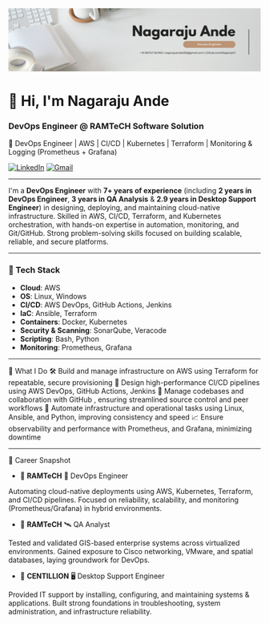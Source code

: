 <div align="center">
  <img src="https://github.com/Nagaraj411/Nagaraj411/blob/main/Linkedin Banner (1).png" alt="GitHub Banner" width="800"/>
</div>

# 👋 Hi, I'm Nagaraju Ande

### DevOps Engineer @ RAMTeCH Software Solution
🚀 DevOps Engineer | AWS | CI/CD | Kubernetes | Terraform | Monitoring & Logging (Prometheus + Grafana) 


[![LinkedIn](https://img.shields.io/badge/LinkedIn-Connect-blue?logo=linkedin&style=flat)](https://www.linkedin.com/in/Nagaraj411/)
[![Gmail](https://img.shields.io/badge/Gmail-nagarajuande255@gmail.com-red?logo=gmail&style=flat)](mailto:nagarajuande255@gmail.com)

---

I'm a **DevOps Engineer** with **7+ years of experience** (including **2 years in DevOps Engineer**, **3 years in QA Analysis** &  **2.9 years in Desktop Support Engineer**) in designing, deploying, and maintaining cloud-native infrastructure. Skilled in AWS, CI/CD, Terraform, and Kubernetes orchestration, with hands-on expertise in automation, monitoring, and Git/GitHub. Strong problem-solving skills focused on building scalable, reliable, and secure platforms.

---

### 🧰 Tech Stack

- **Cloud**: AWS
- **OS**: Linux, Windows
- **CI/CD**: AWS DevOps, GitHub Actions, Jenkins  
- **IaC**: Ansible, Terraform  
- **Containers**: Docker, Kubernetes 
- **Security & Scanning**: SonarQube, Veracode 
- **Scripting**: Bash, Python
- **Monitoring**: Prometheus, Grafana

---

🔧 What I Do
🛠️ Build and manage infrastructure on AWS using Terraform for repeatable, secure provisioning
🚀 Design high-performance CI/CD pipelines using AWS DevOps, GitHub Actions, Jenkins
📃️ Manage codebases and collaboration with GitHub , ensuring streamlined source control and peer workflows
🤖 Automate infrastructure and operational tasks using Linux, Ansible, and Python, improving consistency and speed
📈 Ensure observability and performance with Prometheus, and Grafana, minimizing downtime

---

💼 Career Snapshot

- 🏢 **RAMTeCH** 🚀 DevOps Engineer

Automating cloud-native deployments using AWS, Kubernetes, Terraform, and CI/CD pipelines.
Focused on reliability, scalability, and monitoring (Prometheus/Grafana) in hybrid environments.

- 🏢 **RAMTeCH** 🛰️ QA Analyst

Tested and validated GIS-based enterprise systems across virtualized environments.
Gained exposure to Cisco networking, VMware, and spatial databases, laying groundwork for DevOps.

- 🏢 **CENTILLION** 🖥️ Desktop Support Engineer 

Provided IT support by installing, configuring, and maintaining systems & applications.
Built strong foundations in troubleshooting, system administration, and infrastructure reliability.